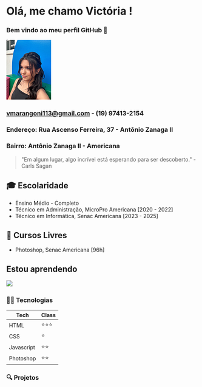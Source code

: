 # Olá, me chamo Victória ! 
### Bem vindo ao meu perfil GitHub 👋


![Minha Foto](eu.png)
### vmarangoni113@gmail.com - (19) 97413-2154
### Endereço: Rua Ascenso Ferreira, 37 - Antônio Zanaga II
### Bairro: Antônio Zanaga II - Americana
> "Em algum lugar, algo incrível está esperando para ser descoberto." - Carls Sagan

## 🎓 Escolaridade
- Ensino Médio - Completo
- Técnico em Administração, MicroPro Americana [2020 - 2022]
- Técnico em Informática, Senac Americana [2023 - 2025]

## 📖 Cursos Livres
- Photoshop, Senac Americana [96h]

## Estou aprendendo

<img loading="lazy" src="https://img.favpng.com/0/10/13/cascading-style-sheets-javascript-html-css3-jquery-png-favpng-EGGfknrdZiCNYjAFKp62Dnpy7.jpg" width="" height=""/> 

### 👩‍💻 Tecnologias
| Tech | Class |                    
|------------|------------|
| HTML | ⭐⭐⭐
| CSS | ⭐
| Javascript | ⭐⭐|
| Photoshop | ⭐⭐|

### 🔍 Projetos